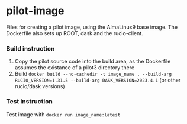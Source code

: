 # pilot-image

Files for creating a pilot image, using the AlmaLinux9 base image. The Dockerfile also sets up ROOT, dask and the rucio-client.

### Build instruction

1. Copy the pilot source code into the build area, as the Dockerfile assumes the existance of a pilot3 directory there
2. Build <code>docker build --no-cachedir -t image_name . --build-arg RUCIO_VERSION=1.31.5 --build-arg DASK_VERSION=2023.4.1</code> (or other rucio/dask versions)

### Test instruction

Test image with <code>docker run image_name:latest</code>